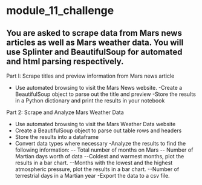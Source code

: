 # module_11_challenge

## You are asked to scrape data from Mars news articles as well as Mars weather data. You will use Splinter and BeautifulSoup for automated and html parsing respectively. 

Part I: Scrape titles and preview information from Mars news article

- Use automated browsing to visit the Mars News website.
-Create a BeautifulSoup object to parse out the title and preview
-Store the results in a Python dictionary and print the results in your notebook


Part 2: Scrape and Analyze Mars Weather Data

- Use automated browsing to visit the Mars Weather Data website
- Create a BeautifulSoup object to parse out table rows and headers
- Store the results into a dataframe
- Convert data types where necessary
-Analyze the results to find the following information: 
-- Total number of months on Mars 
-- Number of Martian days worth of data
--Coldest and warmest months, plot the results in a bar chart.
--Months with the lowest and the highest atmospheric pressure, plot the results in a bar chart.
--Number of terrestrial days in a Martian year
-Export the data to a csv file.